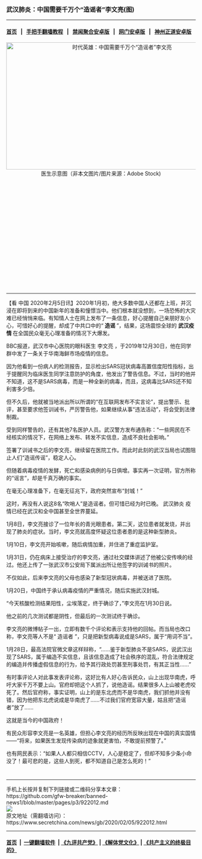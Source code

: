 ### 武汉肺炎：中国需要千万个“造谣者”李文亮(图)
------------------------

#### [首页](https://github.com/gfw-breaker/banned-news1/blob/master/README.md) &nbsp;&nbsp;|&nbsp;&nbsp; [手把手翻墙教程](https://github.com/gfw-breaker/guides/wiki) &nbsp;&nbsp;|&nbsp;&nbsp; [禁闻聚合安卓版](https://github.com/gfw-breaker/bn-android) &nbsp;&nbsp;|&nbsp;&nbsp; [网门安卓版](https://github.com/oGate2/oGate) &nbsp;&nbsp;|&nbsp;&nbsp; [神州正道安卓版](https://github.com/SzzdOgate/update) 



<div class="article_right" style="fone-color:#000">
 <p style="text-align: center;">
  <img alt="时代英雄：中国需要千万个“造谣者”李文亮" src="https://img2.secretchina.com/pic/2019/8-26/p2500971a288991744-ss.jpg" style="height:337px; width:600px"/>
  <br>
   医生示意图（非本文图片/图片来源：Adobe Stock)
   <span id="hideid" name="hideid" style="color:red;display:none;">
    <span href="https://www.secretchina.com">
    </span>
   </span>
  </br>
 </p>
 <div id="txt-mid1-t21-2017">
  <ins class="adsbygoogle" data-ad-client="ca-pub-1276641434651360" data-ad-slot="2451032099" style="display:inline-block;width:336px;height:280px">
  </ins>
  

---


  </div>
 </div>
 <p>
  【看
  <span href="https://www.secretchina.com" target="_blank">
   中国
  </span>
  2020年2月5日讯】2020年1月初，绝大多数中国人还都在上班，并沉浸在即将到来的中国新年的准备和憧憬当中。他们根本就没想到，一场恐怖的大灾难已经悄悄来临。有知情人士在网上发布了一条信息，好心提醒自己亲朋好友小心，可惜好心的提醒，却成了中共口中的“
  <strong>
   造谣
  </strong>
  ”，结果，这场震惊全球的
  <strong>
   武汉疫情
  </strong>
  在全国民众毫无心理准备的情况下大爆发。
  <span id="hideid" name="hideid" style="color:red;display:none;">
   <span href="https://www.secretchina.com">
   </span>
  </span>
 </p>
 <p>
  BBC报道，武汉市中心医院的眼科医生
  <span href="https://www.secretchina.com/news/gb/tag/李文亮" target="_blank">
   李文亮
  </span>
  ，于2019年12月30日，他在同学群中发了一条关于华南海鲜市场疫情的信息。
 </p>
 <p>
  因为他看到一份病人的检测报告，显示检出SARS冠状病毒高置信度阳性指标，出于提醒同为临床医生同学注意防护的角度，他发出了警告信息。不过，当时的他并不知道，这不是SARS病毒，而是一种全新的病毒，而且，这病毒比SARS还不知利害多少倍。
 </p>
 <p>
  但不久后，他就被当地派出所以所谓的“在互联网发布不实言论”，提出警示、批评，甚至要求他签训诫书，严厉警告他，如果继续从事“违法活动”，将会受到法律制裁。
 </p>
 <p>
  受到同样警告的，还有其他7名医护人员。武汉警方发布通告称：“一些网民在不经核实的情况下，在网络上发布、转发不实信息，造成不良社会影响。”
 </p>
 <p>
  签署了训诫书之后的李文亮，继续留在医院工作。而此时此刻的武汉当局也试图阻止人们“造谣传谣”，稳定人心。
 </p>
 <p>
  但随着病毒疫情的发酵，死亡和感染病例的与日俱增。事实再一次证明，官方所称的“谣言”，却是千真万确的事实。
 </p>
 <p>
  在毫无心理准备下，在毫无征兆下，政府突然宣布“封城！”
 </p>
 <p>
  这时，再没有人说这8名“吹哨人”是造谣者。但可惜已经为时已晚。
  <span href="https://www.secretchina.com/news/gb/tag/武汉肺炎" target="_blank">
   武汉肺炎
  </span>
  疫情已经在武汉和全中国甚至全世界蔓延。
 </p>
 <p>
  1月8日，李文亮接诊了一位年长的青光眼患者。第二天，这位患者就发烧，并出现了肺炎的症状。当时，李文亮就高度怀疑这位患者患的是这种新型肺炎。
 </p>
 <p>
  1月10日，李文亮开始咳嗽，随后病情加重，并住进了重症监护室。
 </p>
 <center>
  <div style="max-width: 632px;height:180px; display: none; text-align: center; margin: 0 auto; overflow: hidden;overflow-x: hidden;">
   <div id="taboola-midarticle-thumbnails" style="max-width: 632px;height:180px;overflow: hidden;overflow-x: hidden;">
   </div>
  </div>
  <div>
   <ins class="adsbygoogle" data-ad-client="ca-pub-1276641434651360" data-ad-format="fluid" data-ad-layout="in-article" data-ad-slot="5164544770" style="display:block; text-align:center;">
   </ins>
  </div>
 </center>
 <p>
  1月31日，仍在病床上接受治疗的李文亮，通过社交媒体讲述了他被公安传唤的经过。他还上传了一张武汉市公安局下属派出所让他签字的训诫书的照片。
 </p>
 <p>
  不仅如此，后来李文亮的父母也感染了新型冠状病毒，并被送进了医院。
 </p>
 <p>
  1月20日，中国终于承认病毒疫情的严重情况，随后实施武汉封城。
 </p>
 <p>
  “今天核酸检测结果阳性，尘埃落定，终于确诊了，”李文亮在1月30日说。
 </p>
 <p>
  他之前的几次测试都是阴性，但最后的一次测试终于确诊。
 </p>
 <p>
  李文亮的微博帖子一出，立即有数千个评论和表示支持他的回帖。而当局也改口称，李文亮等人不是“
  <span href="https://www.secretchina.com/news/gb/tag/造谣者" target="_blank">
   造谣者
  </span>
  ”，只是把新型病毒说成是SARS，属于“用词不当”。
 </p>
 <p>
  1月28日，最高法院官微文章这样辩称，“……鉴于新型肺炎不是SARS，说武汉出现了SARS，属于编造不实信息，且该信息造成了社会秩序的混乱，符合法律规定的编造并传播虚假信息的行为，给予其行政处罚甚至刑事处罚，有其正当性……”
 </p>
 <p>
  有时事评论人对此事发表评论称，这好比有人好心告诉民众，山上出现华南虎，呼吁大家千万不要上山。官府却把这个人抓了，说他造谣。结果很多人上山被老虎咬死了。然后官府称，事实证明，山上的是东北虎而不是华南虎，我们抓他并没有错，因为他把东北虎说成是华南虎了……不过我们官府宽容大量，姑且把“造谣者”放了……
 </p>
 <p>
  这就是当今的中国政府！
 </p>
 <p>
  有民众形容李文亮是一名英雄，但担心李文亮的经历所反映出现在中国的真实国情——“将来，如果医生发现传染病的迹象就更害怕，不敢提前预警了。”
 </p>
 <p>
  也有网民表示：“如果人人都只相信CCTV，人心是稳定了，但却不知多少条小命没了！最可悲的是，这些人到死，都不知道自己是怎么死的！”
  <center>
   <div>
    <div id="txt-mid2-t22-2017" style="display: block;  max-height: 351px;  overflow: hidden;">
     <div id="SC-21xxx">
     </div>
     <ins class="adsbygoogle" data-ad-client="ca-pub-1276641434651360" data-ad-format="auto" data-ad-slot="4301710469" data-full-width-responsive="true" style="display:block">
     </ins>
    </div>
   </div>
  </center>
  <div style="padding-top:12px;">
  </div>
 </p>
</div>

<hr/>
手机上长按并复制下列链接或二维码分享本文章：<br/>
https://github.com/gfw-breaker/banned-news1/blob/master/pages/p3/922012.md <br/>
<a href='https://github.com/gfw-breaker/banned-news1/blob/master/pages/p3/922012.md'><img src='https://github.com/gfw-breaker/banned-news1/blob/master/pages/p3/922012.md.png'/></a> <br/>
原文地址（需翻墙访问）：https://www.secretchina.com/news/gb/2020/02/05/922012.html


------------------------
#### [首页](https://github.com/gfw-breaker/banned-news1/blob/master/README.md) &nbsp;|&nbsp; [一键翻墙软件](https://github.com/gfw-breaker/nogfw/blob/master/README.md) &nbsp;| [《九评共产党》](https://github.com/gfw-breaker/9ping.md/blob/master/README.md#九评之一评共产党是什么) | [《解体党文化》](https://github.com/gfw-breaker/jtdwh.md/blob/master/README.md) | [《共产主义的终极目的》](https://github.com/gfw-breaker/gczydzjmd.md/blob/master/README.md)


<img src='http://gfw-breaker.win/banned-news/pages/p3/922012.md' width='0px' height='0px'/>